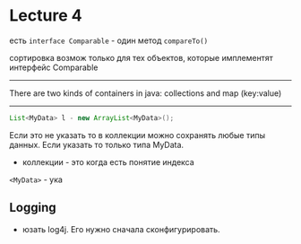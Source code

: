 # Lecture 4
есть `interface Comparable` - один метод `compareTo()`

сортировка возмож только для тех объектов, которые имплементят интерфейс Comparable

---

There are two kinds of containers in java: collections and map (key:value)

---

```java
List<MyData> l - new ArrayList<MyData>();
```

Если это не указать то в коллекции можно сохранять любые типы данных. Если указать то только типа MyData.

- коллекции - это когда есть понятие индекса 

`<MyData>` - ука


## Logging
- юзать log4j. Его нужно сначала сконфигурировать.

